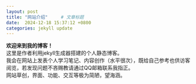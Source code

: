 ```yaml
---
layout: post
title: "网站介绍"     # 文章标题
date:  2024-12-18 15:37:12 +0800
categories: jekyll update
---
```



**欢迎来到我的博客！**    
这里是作者利用jekyll生成器搭建的个人静态博客。  
我会在网站上发表个人学习笔记、内容创作（水平很次），既给自己参考也供访客阅览，若发现问题不吝赐教请通过QQ邮箱联系我指正。  
网站草创，界面、功能、交互等极为简陋，望海涵。

